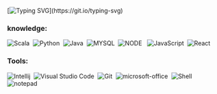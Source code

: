  

[![Typing SVG](https://readme-typing-svg.herokuapp.com/?color=F9A527&size=28&width=1000&lines=Hi!+I'm+Vitória+Marques;Brazilian+in+love+with+technology;+Currently+studying+science+in+information+systems+and+Big+Data;Future+Data+Engineer+😊;Make+yourself+at+home!)](https://git.io/typing-svg)



### knowledge:

![Scala](https://img.shields.io/badge/Scala-DC322F?style=for-the-badge&logo=scala&logoColor=white)&nbsp;
![Python](https://img.shields.io/badge/Python-14354C?style=for-the-badge&logo=python&logoColor=white)&nbsp;
![Java](https://img.shields.io/badge/Java-CC2927?style=for-the-badge&logo=openjdk&logoColor=white)&nbsp;
![MYSQL](https://img.shields.io/badge/MySQL-005C84?style=for-the-badge&logo=mysql&logoColor=white)&nbsp;
![NODE](https://img.shields.io/badge/Node.js-43853D?style=for-the-badge&logo=node.js&logoColor=white) &nbsp;
![JavaScript](https://img.shields.io/badge/JavaScript-FCCD32?style=for-the-badge&logo=javascript&logoColor=black)&nbsp;
![React](https://img.shields.io/badge/React-1572B6?style=for-the-badge&logo=react&logoColor=white)&nbsp;


### Tools:
![Intellij](https://img.shields.io/badge/IntelliJ_IDEA-000000.svg?style=for-the-badge&logo=intellij-idea&logoColor=white)&nbsp;
![Visual Studio Code](https://img.shields.io/badge/-Visual%20Studio%20Code-00000F?style=for-the-badge&logo=visual-studio-code&logoColor=007ACC&labelColor=00000F)&nbsp;
![Git](https://img.shields.io/badge/-Git-00000F?style=for-the-badge&logo=git&labelColor=00000F)&nbsp;
![microsoft-office](https://img.shields.io/badge/-microsoft_office-00000F?style=for-the-badge&logo=microsoft-office&labelColor=00000F)&nbsp;
![Shell](https://img.shields.io/badge/Shell_Script-121011?style=for-the-badge&logo=gnu-bash&logoColor=white)&nbsp;
![notepad](https://img.shields.io/badge/Notepad++-000000.svg?style=for-the-badge&logo=notepad%2B%2B&logoColor=white)

 
